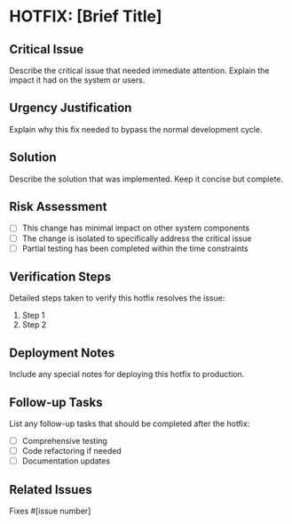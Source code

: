 # HOTFIX: [Brief Title]

## Critical Issue
Describe the critical issue that needed immediate attention. Explain the impact it had on the system or users.

## Urgency Justification
Explain why this fix needed to bypass the normal development cycle.

## Solution
Describe the solution that was implemented. Keep it concise but complete.

## Risk Assessment
- [ ] This change has minimal impact on other system components
- [ ] The change is isolated to specifically address the critical issue
- [ ] Partial testing has been completed within the time constraints

## Verification Steps
Detailed steps taken to verify this hotfix resolves the issue:
1. Step 1
2. Step 2

## Deployment Notes
Include any special notes for deploying this hotfix to production.

## Follow-up Tasks
List any follow-up tasks that should be completed after the hotfix:
- [ ] Comprehensive testing
- [ ] Code refactoring if needed
- [ ] Documentation updates

## Related Issues
Fixes #[issue number]